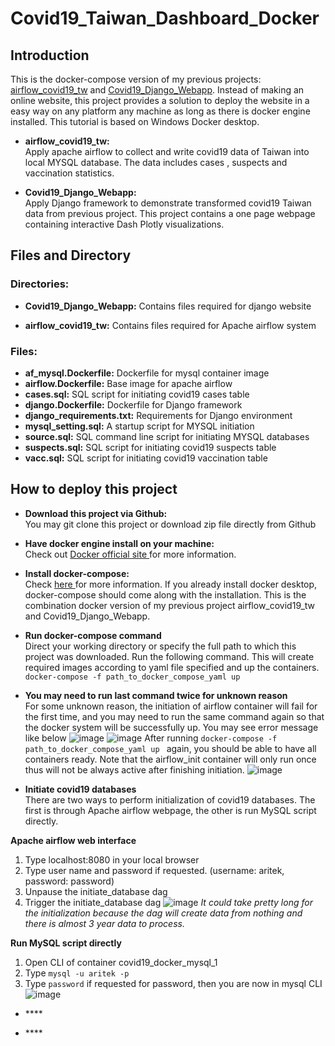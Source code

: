 # Covid19_Taiwan_Dashboard_Docker
## Introduction
This is the docker-compose version of my previous projects: <a href='https://github.com/BurgerWu/airflow_covid19_tw'>airflow_covid19_tw</a> and <a href='https://github.com/BurgerWu/Covid19_Django_Webapp'>Covid19_Django_Webapp</a>.
Instead of making an online website, this project provides a solution to deploy the website in a easy way on any platform any machine as long as there is docker engine installed. This tutorial is based on Windows Docker desktop.

- **airflow_covid19_tw:**<br>
Apply apache airflow to collect and write covid19 data of Taiwan into local MYSQL database. The data includes cases , suspects and vaccination statistics.

- **Covid19_Django_Webapp:**<br>
Apply Django framework to demonstrate transformed covid19 Taiwan data from previous project. This project contains a one page webpage containing interactive Dash Plotly visualizations.

## Files and Directory
### Directories:
- **Covid19_Django_Webapp:** Contains files required for django website

- **airflow_covid19_tw:** Contains files required for Apache airflow system

### Files:
- **af_mysql.Dockerfile:** Dockerfile for mysql container image
- **airflow.Dockerfile:** Base image for apache airflow
- **cases.sql:** SQL script for initiating covid19 cases table
- **django.Dockerfile:** Dockerfile for Django framework
- **django_requirements.txt:** Requirements for Django environment
- **mysql_setting.sql:** A startup script for MYSQL initiation
- **source.sql:** SQL command line script for initiating MYSQL databases
- **suspects.sql:** SQL script for initiating covid19 suspects table
- **vacc.sql:** SQL script for initiating covid19 vaccination table

## How to deploy this project
- **Download this project via Github:**<br>
You may git clone this project or download zip file directly from Github

- **Have docker engine install on your machine:**<br>
Check out <a href='https://www.docker.com/products/docker-desktop/'>Docker official site </a> for more information.

- **Install docker-compose:**<br>
Check <a href='https://docs.docker.com/compose/install/'>here </a>for more information. If you already install docker desktop, docker-compose should come along with the installation.
This is the combination docker version of my previous project airflow_covid19_tw and Covid19_Django_Webapp.

- **Run docker-compose command**<br>
Direct your working directory or specify the full path to which this project was downloaded. Run the following command. This will create required images according to yaml file specified and up the containers.<br>
```docker-compose -f path_to_docker_compose_yaml up ```<br>

- **You may need to run last command twice for unknown reason**<br>
For some unknown reason, the initiation of airflow container will fail for the first time, and you may need to run the same command again so that the docker system will be successfully up. You may see error message like below
![image](https://user-images.githubusercontent.com/64818741/212533820-6b53e84e-90de-4581-b323-3c9d695d2a8d.png)
![image](https://user-images.githubusercontent.com/64818741/212533870-f8ca31c4-55fd-427e-9c57-57c701a3c138.png)
After running ```docker-compose -f path_to_docker_compose_yaml up ```  again, you should be able to have all containers ready. Note that the airflow_init container will only run once thus will not be always active after finishing initiation.
![image](https://user-images.githubusercontent.com/64818741/212533958-7b5b4bcf-221d-4d90-9617-3d6509334a15.png)

- **Initiate covid19 databases**<br>
There are two ways to perform initialization of covid19 databases. The first is through Apache airflow webpage, the other is run MySQL script directly.<br>

**Apache airflow web interface**
1. Type localhost:8080 in your local browser
2. Type user name and password if requested. (username: aritek, password: password)
3. Unpause the initiate_database dag
4. Trigger the initiate_database dag
![image](https://user-images.githubusercontent.com/64818741/212548802-abab6dd3-d8bd-4c7a-abf7-845271260283.png)
*It could take pretty long for the initialization because the dag will create data from nothing and there is almost 3 year data to process.*

**Run MySQL script directly**
1. Open CLI of container covid19_docker_mysql_1
2. Type ```mysql -u aritek -p```
3. Type ```password``` if requested for password, then you are now in mysql CLI
![image](https://user-images.githubusercontent.com/64818741/212549083-462b9046-a5f5-4bfa-b93c-b836493beaef.png)


- ****<br>

- ****<br>
